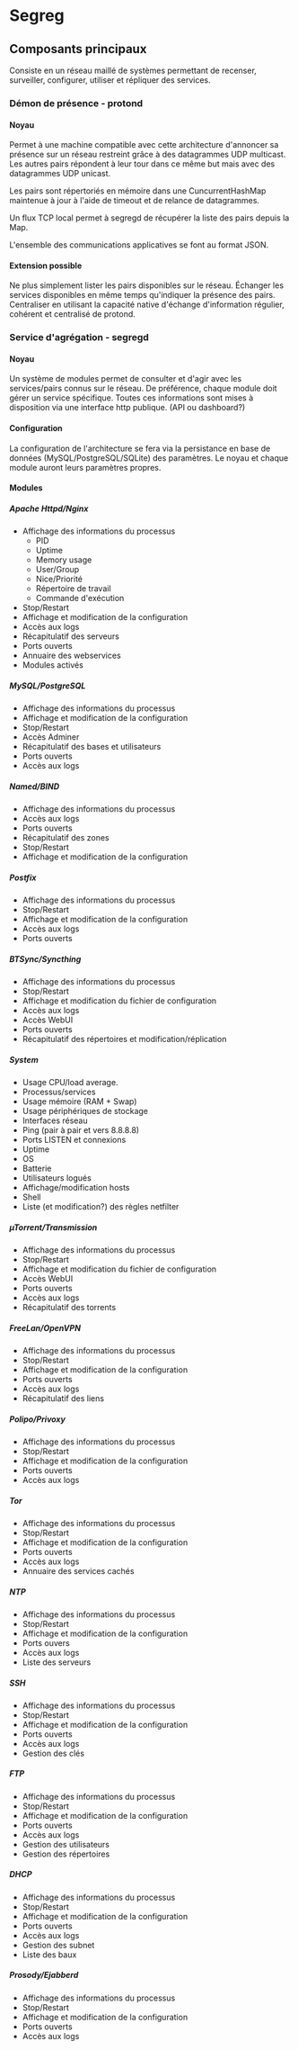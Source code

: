 # Segreg #

## Composants principaux ##

Consiste en un réseau maillé de systèmes permettant de recenser, surveiller, configurer, utiliser et répliquer des services.

### Démon de présence - protond ###

#### Noyau ####

Permet à une machine compatible avec cette architecture d'annoncer sa présence sur un réseau restreint grâce à des datagrammes UDP multicast. Les autres pairs répondent à leur tour dans ce même but mais avec des datagrammes UDP unicast.

Les pairs sont répertoriés en mémoire dans une CuncurrentHashMap maintenue à jour à l'aide de timeout et de relance de datagrammes.

Un flux TCP local permet à segregd de récupérer la liste des pairs depuis la Map.

L'ensemble des communications applicatives se font au format JSON.

#### Extension possible ####

Ne plus simplement lister les pairs disponibles sur le réseau. Échanger les services disponibles en même temps qu'indiquer la présence des pairs. Centraliser en utilisant la capacité native d'échange d'information régulier, cohérent et centralisé de protond.

### Service d'agrégation - segregd ###

#### Noyau ####

Un système de modules permet de consulter et d'agir avec les services/pairs connus sur le réseau. De préférence, chaque module doit gérer un service spécifique. Toutes ces informations sont mises à disposition via une interface http publique. (API ou dashboard?)

#### Configuration ####

La configuration de l'architecture se fera via la persistance en base de données (MySQL/PostgreSQL/SQLite) des paramètres. Le noyau et chaque module auront leurs paramètres propres.

#### Modules ####

##### Apache Httpd/Nginx #####

* Affichage des informations du processus
	* PID
	* Uptime
	* Memory usage
	* User/Group
	* Nice/Priorité
	* Répertoire de travail
	* Commande d'exécution
* Stop/Restart
* Affichage et modification de la configuration
* Accès aux logs
* Récapitulatif des serveurs
* Ports ouverts
* Annuaire des webservices
* Modules activés

##### MySQL/PostgreSQL #####

* Affichage des informations du processus
* Affichage et modification de la configuration
* Stop/Restart
* Accès Adminer
* Récapitulatif des bases et utilisateurs
* Ports ouverts
* Accès aux logs

##### Named/BIND #####

* Affichage des informations du processus
* Accès aux logs
* Ports ouverts
* Récapitulatif des zones
* Stop/Restart
* Affichage et modification de la configuration

##### Postfix #####

* Affichage des informations du processus
* Stop/Restart
* Affichage et modification de la configuration
* Accès aux logs
* Ports ouverts

##### BTSync/Syncthing #####

* Affichage des informations du processus
* Stop/Restart
* Affichage et modification du fichier de configuration
* Accès aux logs
* Accès WebUI
* Ports ouverts
* Récapitulatif des répertoires et modification/réplication

##### System #####

* Usage CPU/load average.
* Processus/services
* Usage mémoire (RAM + Swap)
* Usage périphériques de stockage
* Interfaces réseau
* Ping (pair à pair et vers 8.8.8.8)
* Ports LISTEN et connexions
* Uptime
* OS
* Batterie
* Utilisateurs logués
* Affichage/modification hosts
* Shell
* Liste (et modification?) des règles netfilter

##### µTorrent/Transmission #####

* Affichage des informations du processus
* Stop/Restart
* Affichage et modification du fichier de configuration
* Accès WebUI
* Ports ouverts
* Accès aux logs
* Récapitulatif des torrents

##### FreeLan/OpenVPN #####

* Affichage des informations du processus
* Stop/Restart
* Affichage et modification de la configuration
* Ports ouverts
* Accès aux logs
* Récapitulatif des liens

##### Polipo/Privoxy #####

* Affichage des informations du processus
* Stop/Restart
* Affichage et modification de la configuration
* Ports ouverts
* Accès aux logs

##### Tor #####

* Affichage des informations du processus
* Stop/Restart
* Affichage et modification de la configuration
* Ports ouverts
* Accès aux logs
* Annuaire des services cachés

##### NTP #####

* Affichage des informations du processus
* Stop/Restart
* Affichage et modification de la configuration
* Ports ouvers
* Accès aux logs
* Liste des serveurs

##### SSH #####

* Affichage des informations du processus
* Stop/Restart
* Affichage et modification de la configuration
* Ports ouverts
* Accès aux logs
* Gestion des clés

##### FTP #####

* Affichage des informations du processus
* Stop/Restart
* Affichage et modification de la configuration
* Ports ouverts
* Accès aux logs
* Gestion des utilisateurs
* Gestion des répertoires

##### DHCP #####

* Affichage des informations du processus
* Stop/Restart
* Affichage et modification de la configuration
* Ports ouverts
* Accès aux logs
* Gestion des subnet
* Liste des baux

##### Prosody/Ejabberd #####

* Affichage des informations du processus
* Stop/Restart
* Affichage et modification de la configuration
* Ports ouverts
* Accès aux logs
